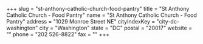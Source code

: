 +++
slug = "st-anthony-catholic-church-food-pantry"
title = "St Anthony Catholic Church - Food Pantry"
name = "St Anthony Catholic Church - Food Pantry"
address = "1029 Monroe Street NE"
cityIndexKey = "city-dc-washington"
city = "Washington"
state = "DC"
postal = "20017"
website = ""
phone = "202 526-8822"
fax = ""
+++

